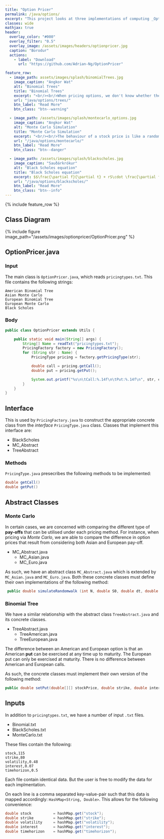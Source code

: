 ```yaml
---
title: "Option Pricer"
permalink: /java/options/
excerpt: "This project looks at three implementations of computing _Option Prices_: the _Binomial Tree_, the _Monte Carlo_ simulation, and the _Black Scholes equations_."
classes: wide
mathjax: true
header:
  overlay_color: "#000"
  overlay_filter: "0.5"
  overlay_image: /assets/images/headers/optionpricer.jpg
  caption: "Borodur"  
  actions:
    - label: "Download"
      url: "https://github.com/Adrian-Ng/OptionPricer"    

feature_row:
  - image_path: assets/images/splash/binomialTrees.jpg
    image_caption: "Angkor Wat"  
    alt: "Binomial Trees"
    title: "Binomial Trees"
    excerpt: "<br/><br/>When pricing options, we don't know whether the price will go _up_ or _down_. This simple model captures that uncertainty."
    url: "java/options/trees/"
    btn_label: "Read More"
    btn_class: "btn--warning"    

  - image_path: /assets/images/splash/montecarlo_options.jpg    
    image_caption: "Angkor Wat"  
    alt: "Monte Carlo Simulation"
    title: "Monte Carlo Simulation"
    excerpt: "<br/><br/>The behaviour of a stock price is like a random walk. Let's simulate a very large number of these to predict our option price."
    url: "/java/options/montecarlo/"
    btn_label: "Read More"
    btn_class: "btn--danger"

  - image_path: /assets/images/splash/blackscholes.jpg
    image_caption: "Sauðárkrókur"  
    alt: "Black Scholes equation"
    title: "Black Scholes equation"      
    excerpt: $$\frac{\partial f}{\partial t} + rS\cdot \frac{\partial f}{\partial S}+\frac{1}{2}\sigma^2 S^2\cdot\frac{\partial^2 f}{\partial S^2} = rf$$     
    url: "/java/options/blackscholes/"
    btn_label: "Read More"
    btn_class: "btn--info"
---
```



{% include feature_row %}

## Class Diagram

{% include figure image_path="/assets/images/optionpricer/OptionPricer.png" %}

## OptionPricer.java

### Input

The main class is `OptionPricer.java`, which reads `pricingtypes.txt`.
This file contains the following strings:

```
American Binomial Tree
Asian Monte Carlo
European Binomial Tree
European Monte Carlo
Black Scholes
```

### Body

```java
public class OptionPricer extends Utils {

    public static void main(String[] args) {
        String[] Name = readTxt("pricingtypes.txt");
        PricingFactory factory = new PricingFactory();
        for (String str : Name) {
            PricingType pricing = factory.getPricingType(str);

            double call = pricing.getCall();
            double put = pricing.getPut();

            System.out.printf("%s\n\tCall:%.14f\n\tPut:%.14f\n", str, call, put);
        }
    }
}
```

## Interface

This is used by `PricingFactory.java` to construct the appropriate concrete class from the _interface_ `PricingType.java` class.
Classes that implement this interface are:

* BlackScholes
* MC_Abstract
* TreeAbstract

### Methods

`PricingType.java` presecribes the following methods to be implemented:

```java
double getCall()
double getPut()
```

## Abstract Classes

### Monte Carlo

In certain cases, we are concerned with comparing the different type of __pay-offs__ that can be utilised under each pricing method.
For instance, when pricing via _Monte Carlo_, we are able to compare the difference in option prices that result from considering both Asian and European pay-off.


* MC_Abstract.java
    * MC_Asian.java
    * MC_Euro.java

As such, we have an abstract class `MC_Abstract.java` which is extended by `MC_Asian.java` and `MC_Euro.java`. 
Both these concrete classes must define their own implementations of the following method:
 
```java
 public double simulateRandomwalk (int N, double S0, double dt, double interest, double sigma)
```

### Binomial Tree

We have a similar relationship with the abstract class `TreeAbstract.java` and its concrete classes.

* TreeAbstract.java
    * TreeAmerican.java
    * TreeEuropean.java

The difference between an American and European option is that an American __put__ can be exercised at any time up to maturity.
The European put can only be exercised at maturity. There is no difference between American and European calls.

As such, the concrete classes must implement their own version of the following method:

```java
public double setPut(double[][] stockPrice, double strike, double interest, double p, double dt, int T)
```

## Inputs

In addition to `pricingtypes.txt`, we have a number of input `.txt` files. 

* Binomial.txt
* BlackScholes.txt
* MonteCarlo.txt

These files contain the following:

```
stock,115
strike,80
volatility,0.48
interest,0.07
timehorizon,0.5
```
Each file contain identical data. But the user is free to modify the data for each implmentation.

On each line is a comma separated key-value-pair such that this data is mapped accordingly: `HashMap<String, Double>`. 
This allows for the following convenience:

```java
double stock          = hashMap.get("stock");
double strike         = hashMap.get("strike");
double volatility     = hashMap.get("volatility");
double interest       = hashMap.get("interest");
double timehorizon    = hashMap.get("timehorizon");
```
